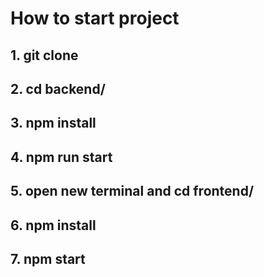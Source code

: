 # How to start project

## 1. git clone

## 2. cd backend/

## 3. npm install

## 4. npm run start

## 5. open new terminal and cd frontend/

## 6. npm install

## 7. npm start
